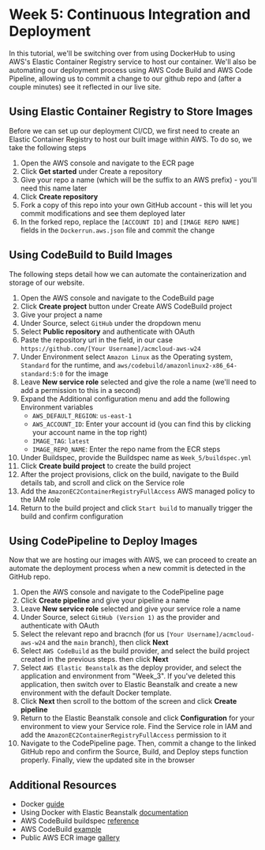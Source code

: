 # Week 5: Continuous Integration and Deployment

In this tutorial, we'll be switching over from using DockerHub to using AWS's Elastic Container Registry service to host our container. We'll also be automating our deployment process using AWS Code Build and AWS Code Pipeline, allowing us to commit a change to our github repo and (after a couple minutes) see it reflected in our live site.

## Using Elastic Container Registry to Store Images

Before we can set up our deployment CI/CD, we first need to create an Elastic Container Registry to host our built image within AWS. To do so, we take the following steps

1. Open the AWS console and navigate to the ECR page
2. Click **Get started** under Create a repository
3. Give your repo a name (which will be the suffix to an AWS prefix) - you'll need this name later
4. Click **Create repository**
5. Fork a copy of this repo into your own GitHub account - this will let you commit modifications and see them deployed later
6. In the forked repo, replace the `[ACCOUNT ID]` and `[IMAGE REPO NAME]` fields in the `Dockerrun.aws.json` file and commit the change

## Using CodeBuild to Build Images

The following steps detail how we can automate the containerization and storage of our website.

1. Open the AWS console and navigate to the CodeBuild page
2. Click **Create project** button under Create AWS CodeBuild project
3. Give your project a name
4. Under Source, select `GitHub` under the dropdown menu
5. Select **Public repository** and authenticate with OAuth
6. Paste the repository url in the field, in our case `https://github.com/[Your Username]/acmcloud-aws-w24`
7. Under Environment select `Amazon Linux` as the Operating system, `Standard` for the runtime, and `aws/codebuild/amazonlinux2-x86_64-standard:5:0` for the image
8. Leave **New service role** selected and give the role a name (we'll need to add a permission to this in a second)
9. Expand the Additional configuration menu and add the following Environment variables
    * `AWS_DEFAULT_REGION`: `us-east-1`
    * `AWS_ACCOUNT_ID`: Enter your account id (you can find this by clicking your account name in the top right)
    * `IMAGE_TAG`: `latest`
    * `IMAGE_REPO_NAME`: Enter the repo name from the ECR steps
10. Under Buildspec, provide the Buildspec name as `Week_5/buildspec.yml`
11. Click **Create build project** to create the build project
12. After the project provisions, click on the build, navigate to the Build details tab, and scroll and click on the Service role
13. Add the `AmazonEC2ContainerRegistryFullAccess` AWS managed policy to the IAM role
14. Return to the build project and click `Start build` to manually trigger the build and confirm configuration

## Using CodePipeline to Deploy Images

Now that we are hosting our images with AWS, we can proceed to create an automate the deployment process when a new commit is detected in the GitHub repo.

1. Open the AWS console and navigate to the CodePipeline page
2. Click **Create pipeline** and give your pipeline a name
3. Leave **New service role** selected and give your service role a name
4. Under Source, select `GitHub (Version 1)` as the provider and authenticate with OAuth
5. Select the relevant repo and bracnch (for us `[Your Username]/acmcloud-aws-w24` and the `main` branch), then click **Next**
6. Select `AWS CodeBuild` as the build provider, and select the build project created in the previous steps. then click **Next**
7. Select `AWS Elastic Beanstalk` as the deploy provider, and select the application and environment from "Week_3". If you've deleted this application, then switch over to Elastic Beanstalk and create a new environment with the default Docker template.
8. Click **Next** then scroll to the bottom of the screen and click **Create pipeline**
9. Return to the Elastic Beanstalk console and click **Configuration** for your environment to view your Service role. Find the Service role in IAM and add the `AmazonEC2ContainerRegistryFullAccess` permission to it
10. Navigate to the CodePipeline page. Then, commit a change to the linked GitHub repo and confirm the Source, Build, and Deploy steps function properly. Finally, view the updated site in the browser


## Additional Resources
* Docker [guide](https://docker-curriculum.com/)
* Using Docker with Elastic Beanstalk [documentation](https://docs.aws.amazon.com/elasticbeanstalk/latest/dg/create_deploy_docker.html)
* AWS CodeBuild buildspec [reference](https://docs.aws.amazon.com/codebuild/latest/userguide/build-spec-ref.html)
* AWS CodeBuild [example](https://docs.aws.amazon.com/codebuild/latest/userguide/sample-docker.html#sample-docker-files)
* Public AWS ECR image [gallery](https://gallery.ecr.aws/)
